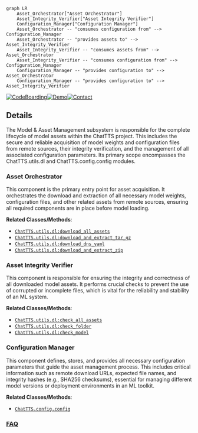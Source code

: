 ```mermaid
graph LR
    Asset_Orchestrator["Asset Orchestrator"]
    Asset_Integrity_Verifier["Asset Integrity Verifier"]
    Configuration_Manager["Configuration Manager"]
    Asset_Orchestrator -- "consumes configuration from" --> Configuration_Manager
    Asset_Orchestrator -- "provides assets to" --> Asset_Integrity_Verifier
    Asset_Integrity_Verifier -- "consumes assets from" --> Asset_Orchestrator
    Asset_Integrity_Verifier -- "consumes configuration from" --> Configuration_Manager
    Configuration_Manager -- "provides configuration to" --> Asset_Orchestrator
    Configuration_Manager -- "provides configuration to" --> Asset_Integrity_Verifier
```

[![CodeBoarding](https://img.shields.io/badge/Generated%20by-CodeBoarding-9cf?style=flat-square)](https://github.com/CodeBoarding/CodeBoarding)[![Demo](https://img.shields.io/badge/Try%20our-Demo-blue?style=flat-square)](https://www.codeboarding.org/demo)[![Contact](https://img.shields.io/badge/Contact%20us%20-%20contact@codeboarding.org-lightgrey?style=flat-square)](mailto:contact@codeboarding.org)

## Details

The Model & Asset Management subsystem is responsible for the complete lifecycle of model assets within the ChatTTS project. This includes the secure and reliable acquisition of model weights and configuration files from remote sources, their integrity verification, and the management of all associated configuration parameters. Its primary scope encompasses the ChatTTS.utils.dl and ChatTTS.config.config modules.

### Asset Orchestrator
This component is the primary entry point for asset acquisition. It orchestrates the download and extraction of all necessary model weights, configuration files, and other related assets from remote sources, ensuring all required components are in place before model loading.


**Related Classes/Methods**:

- <a href="git@github.com:2noise/ChatTTS.git/blob/main/temp/61f936eb8766444da3d6592b4973b108/ChatTTS/utils/dl.py" target="_blank" rel="noopener noreferrer">`ChatTTS.utils.dl:download_all_assets`</a>
- <a href="git@github.com:2noise/ChatTTS.git/blob/main/temp/61f936eb8766444da3d6592b4973b108/ChatTTS/utils/dl.py" target="_blank" rel="noopener noreferrer">`ChatTTS.utils.dl:download_and_extract_tar_gz`</a>
- <a href="git@github.com:2noise/ChatTTS.git/blob/main/temp/61f936eb8766444da3d6592b4973b108/ChatTTS/utils/dl.py" target="_blank" rel="noopener noreferrer">`ChatTTS.utils.dl:download_dns_yaml`</a>
- <a href="git@github.com:2noise/ChatTTS.git/blob/main/temp/61f936eb8766444da3d6592b4973b108/ChatTTS/utils/dl.py" target="_blank" rel="noopener noreferrer">`ChatTTS.utils.dl:download_and_extract_zip`</a>


### Asset Integrity Verifier
This component is responsible for ensuring the integrity and correctness of all downloaded model assets. It performs crucial checks to prevent the use of corrupted or incomplete files, which is vital for the reliability and stability of an ML system.


**Related Classes/Methods**:

- <a href="git@github.com:2noise/ChatTTS.git/blob/main/temp/61f936eb8766444da3d6592b4973b108/ChatTTS/utils/dl.py" target="_blank" rel="noopener noreferrer">`ChatTTS.utils.dl:check_all_assets`</a>
- <a href="git@github.com:2noise/ChatTTS.git/blob/main/temp/61f936eb8766444da3d6592b4973b108/ChatTTS/utils/dl.py" target="_blank" rel="noopener noreferrer">`ChatTTS.utils.dl:check_folder`</a>
- <a href="git@github.com:2noise/ChatTTS.git/blob/main/temp/61f936eb8766444da3d6592b4973b108/ChatTTS/utils/dl.py" target="_blank" rel="noopener noreferrer">`ChatTTS.utils.dl:check_model`</a>


### Configuration Manager
This component defines, stores, and provides all necessary configuration parameters that guide the asset management process. This includes critical information such as remote download URLs, expected file names, and integrity hashes (e.g., SHA256 checksums), essential for managing different model versions or deployment environments in an ML toolkit.


**Related Classes/Methods**:

- <a href="git@github.com:2noise/ChatTTS.git/blob/main/temp/61f936eb8766444da3d6592b4973b108/ChatTTS/config/config.py" target="_blank" rel="noopener noreferrer">`ChatTTS.config.config`</a>




### [FAQ](https://github.com/CodeBoarding/GeneratedOnBoardings/tree/main?tab=readme-ov-file#faq)